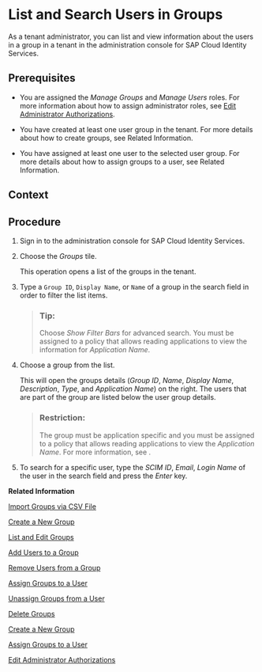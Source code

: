 <!-- loio4ac340a1c5754b199cc681b66300630e -->

# List and Search Users in Groups

As a tenant administrator, you can list and view information about the users in a group in a tenant in the administration console for SAP Cloud Identity Services.



## Prerequisites

-   You are assigned the *Manage Groups* and *Manage Users* roles. For more information about how to assign administrator roles, see [Edit Administrator Authorizations](edit-administrator-authorizations-86ee374.md).

-   You have created at least one user group in the tenant. For more details about how to create groups, see Related Information.

-   You have assigned at least one user to the selected user group. For more details about how to assign groups to a user, see Related Information.



## Context



## Procedure

1.  Sign in to the administration console for SAP Cloud Identity Services.

2.  Choose the *Groups* tile.

    This operation opens a list of the groups in the tenant.

3.  Type a `Group ID`, `Display Name`, or `Name` of a group in the search field in order to filter the list items.

    > ### Tip:  
    > Choose *Show Filter Bars* for advanced search. You must be assigned to a policy that allows reading applications to view the information for *Application Name*.

4.  Choose a group from the list.

    This will open the groups details \(*Group ID*, *Name*, *Display Name*, *Description*, *Type*, and *Application Name*\) on the right. The users that are part of the group are listed below the user group details.

    > ### Restriction:  
    > The group must be application specific and you must be assigned to a policy that allows reading applications to view the *Application Name*. For more information, see  <?sap-ot O2O class="- topic/xref " href="d93be69816ac4d0c9b972895f2b6a46f.xml" text="" desc="" xtrc="xref:1" xtrf="file:/home/builder/src/dita-all/wbz1500991557538/loio629f7cb06f6947988dcaf8bedbe45873_en-US/src/content/localization/en-us/4ac340a1c5754b199cc681b66300630e.xml" output-class="" outputTopicFile="file:/home/builder/tp.net.sf.dita-ot/2.3/plugins/com.elovirta.dita.markdown_1.3.0/xsl/dita2markdownImpl.xsl" ?> .

5.  To search for a specific user, type the *SCIM ID*, *Email*, *Login Name* of the user in the search field and press the *Enter* key.


**Related Information**  


[Import Groups via CSV File](import-groups-via-csv-file-daf96bd.md "As a tenant administrator, you can create new groups or update existing ones with the assiged users, via a CSV file upload.")

[Create a New Group](create-a-new-group-b1b638d.md "As a tenant administrator you can create new user groups in the tenant via the administration console for SAP Cloud Identity Services.")

[List and Edit Groups](list-and-edit-groups-5e8a55c.md "As a tenant administrator, you can list and edit information about the groups in a tenant in the administration console for SAP Cloud Identity Services.")

[Add Users to a Group](add-users-to-a-group-d2e1a01.md "As a tenant administrator, you can add one or more users created for a specific tenant to a group via the administration console for SAP Cloud Identity Services.")

[Remove Users from a Group](remove-users-from-a-group-301fdb7.md "As a tenant administrator, you can remove one, more than one, or all users added to a group via the administration console for SAP Cloud Identity Services.")

[Assign Groups to a User](assign-groups-to-a-user-bfdeb9c.md "As a tenant administrator, you can assign one or more groups created for a specific tenant to a user via the administration console for SAP Cloud Identity Services.")

[Unassign Groups from a User](unassign-groups-from-a-user-4353735.md "As a tenant administrator, you can unassign one or more groups that are assigned to a user via the administration console for SAP Cloud Identity Services.")

[Delete Groups](delete-groups-9853912.md "As a tenant administrator, you can delete one or more groups in administration console for SAP Cloud Identity Services.")

[Create a New Group](create-a-new-group-b1b638d.md "As a tenant administrator you can create new user groups in the tenant via the administration console for SAP Cloud Identity Services.")

[Assign Groups to a User](assign-groups-to-a-user-bfdeb9c.md "As a tenant administrator, you can assign one or more groups created for a specific tenant to a user via the administration console for SAP Cloud Identity Services.")

[Edit Administrator Authorizations](edit-administrator-authorizations-86ee374.md "As a tenant administrator, you can edit both your own authorizations and other administrators' authorizations in the administration console for SAP Cloud Identity Services. By editing the administrator authorizations you can also delete an administrator.")

